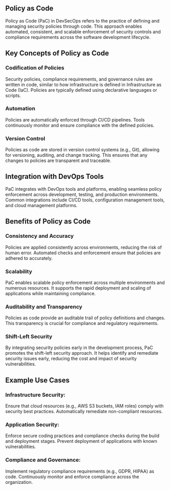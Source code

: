 ## Policy as Code

Policy as Code (PaC) in DevSecOps refers to the practice of defining and managing security policies through code. This approach enables automated, consistent, and scalable enforcement of security controls and compliance requirements across the software development lifecycle. 

## Key Concepts of Policy as Code

### Codification of Policies
Security policies, compliance requirements, and governance rules are written in code, similar to how infrastructure is defined in Infrastructure as Code (IaC).
Policies are typically defined using declarative languages or scripts.

### Automation
Policies are automatically enforced through CI/CD pipelines.
Tools continuously monitor and ensure compliance with the defined policies.

### Version Control
Policies as code are stored in version control systems (e.g., Git), allowing for versioning, auditing, and change tracking.
This ensures that any changes to policies are transparent and traceable.

## Integration with DevOps Tools 
PaC integrates with DevOps tools and platforms, enabling seamless policy enforcement across development, testing, and production environments.
Common integrations include CI/CD tools, configuration management tools, and cloud management platforms.

## Benefits of Policy as Code

### Consistency and Accuracy
Policies are applied consistently across environments, reducing the risk of human error.
Automated checks and enforcement ensure that policies are adhered to accurately.

### Scalability
PaC enables scalable policy enforcement across multiple environments and numerous resources.
It supports the rapid deployment and scaling of applications while maintaining compliance.

### Auditability and Transparency
Policies as code provide an auditable trail of policy definitions and changes.
This transparency is crucial for compliance and regulatory requirements.

### Shift-Left Security
By integrating security policies early in the development process, PaC promotes the shift-left security approach.
It helps identify and remediate security issues early, reducing the cost and impact of security vulnerabilities.

## Example Use Cases

### Infrastructure Security:
Ensure that cloud resources (e.g., AWS S3 buckets, IAM roles) comply with security best practices.
Automatically remediate non-compliant resources.

### Application Security:
Enforce secure coding practices and compliance checks during the build and deployment stages.
Prevent deployment of applications with known vulnerabilities.

### Compliance and Governance:
Implement regulatory compliance requirements (e.g., GDPR, HIPAA) as code.
Continuously monitor and enforce compliance across the organization.
